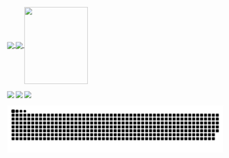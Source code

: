 <div>
  <a href="https://github.com/MateusDantas2">
  <img height="180em"   align="center" src="https://github-readme-stats.vercel.app/api?username=MateusDantas2&show_icons=true&theme=jolly&include_all_commits=true&count_private=true"/>
  <img height="180em"  align="center" src="https://github-readme-stats.vercel.app/api/top-langs/?username=MateusDantas2&&layout=compact&hide=shell&theme=jolly"/>

  <img align="center" width="148" height="180" src="https://pbs.twimg.com/profile_images/1208145877803700224/dk9ZNaCM_400x400.jpg">
</div>
 <br>
<div> 
  <a href="https://instagram.com/mateusdantas.dev" target="_blank"><img src="https://img.shields.io/badge/-Instagram-%23E4405F?style=for-the-badge&logo=instagram&logoColor=white" target="_blank"></a>
  <a href = "mailto:mateusdantas.dev@gmail.com"><img src="https://img.shields.io/badge/-Gmail-%23333?style=for-the-badge&logo=gmail&logoColor=white" target="_blank"></a>
  <a href="https://www.linkedin.com/in/mateus-dantas-marques" target="_blank"><img src="https://img.shields.io/badge/-LinkedIn-%230077B5?style=for-the-badge&logo=linkedin&logoColor=white" target="_blank"></a> 
 
  ![Snake animation](https://github.com/MateusDantas2/MateusDantas2/blob/output/github-contribution-grid-snake.svg)
 
</div>
